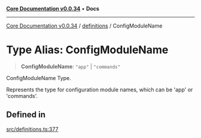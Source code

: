 [**Core Documentation v0.0.34**](../../README.md) • **Docs**

***

[Core Documentation v0.0.34](../../modules.md) / [definitions](../README.md) / ConfigModuleName

# Type Alias: ConfigModuleName

> **ConfigModuleName**: `"app"` \| `"commands"`

ConfigModuleName Type.

Represents the type for configuration module names, which can be 'app' or 'commands'.

## Defined in

[src/definitions.ts:377](https://github.com/stonemjs/core/blob/805ab978d87a028eb5ea9c9da928beb091ec1971/src/definitions.ts#L377)
